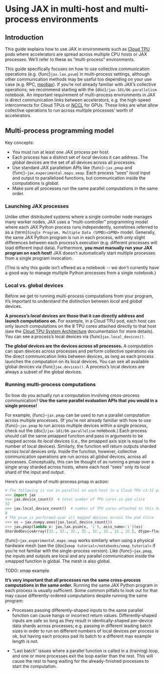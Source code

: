 # Using JAX in multi-host and multi-process environments

## Introduction

This guide explains how to use JAX in environments such as [Cloud
TPU](https://cloud.google.com/tpu) pods where accelerators are spread across
multiple CPU hosts or JAX processes. We’ll refer to these as “multi-process”
environments.

This guide specifically focuses on how to use collective communication
operations (e.g. {func}`jax.lax.psum`) in multi-process settings, although other
communication methods may be useful too depending on your use case (e.g. RPC,
[mpi4jax](https://github.com/mpi4jax/mpi4jax)). If you’re not already familiar
with JAX’s collective operations, we recommend starting with the
{doc}`/jax-101/06-parallelism` notebook. An important requirement of multi-process
environments in JAX is direct communication links between accelerators, e.g. the
high-speed interconnects for Cloud TPUs or
[NCCL](https://developer.nvidia.com/nccl) for GPUs. These links are what allow
collective operations to run across multiple processes’ worth of accelerators.


## Multi-process programming model

Key concepts:
*   You must run at least one JAX process per host.
*   Each process has a distinct set of _local_ devices it can address. The
    _global_ devices are the set of all devices across all processes.
*   Use standard JAX parallelism APIs like {func}`~jax.pmap` and
    {func}`~jax.experimental.maps.xmap`. Each process “sees” _local_ input and
    output to parallelized functions, but communication inside the computations
    is _global_.
*   Make sure all processes run the same parallel computations in the same
    order.


### Launching JAX processes

Unlike other distributed systems where a single controller node manages many
worker nodes, JAX uses a “multi-controller” programming model where each JAX
Python process runs independently, sometimes referred to as a
{term}`Single Program, Multiple Data (SPMD)<SPMD>` model. Generally, the same
JAX Python program is run in each process, with only slight differences between
each process’s execution (e.g. different processes will load different input
data). Furthermore, **you must manually run your JAX program on each host!** JAX
doesn’t automatically start multiple processes from a single program invocation.

(This is why this guide isn’t offered as a notebook -- we don’t currently have a
good way to manage multiple Python processes from a single notebook.)


### Local vs. global devices

Before we get to running multi-process computations from your program, it’s
important to understand the distinction between _local_ and _global_ devices.

**A process’s _local_ devices are those that it can directly address and launch
computations on.** For example, in a Cloud TPU pod, each host can only launch
computations on the 8 TPU cores attached directly to that host (see the [Cloud
TPU System Architecture](https://cloud.google.com/tpu/docs/system-architecture)
documentation for more details). You can see a process’s local devices via
{func}`jax.local_devices()`.

**The _global_ devices are the devices across all processes.** A computation can
span devices across processes and perform collective operations via the direct
communication links between devices, as long as each process launches the
computation on its local devices. You can see all available global devices via
{func}`jax.devices()`. A process’s local devices are always a subset of the
global devices.


### Running multi-process computations

So how do you actually run a computation involving cross-process communication?
**Use the same parallel evaluation APIs that you would in a single process!**

For example, {func}`~jax.pmap` can be used to run a parallel computation across
multiple processes. (If you’re not already familiar with how to use
{func}`~jax.pmap` to run across multiple devices within a single process, check
out the {doc}`/jax-101/06-parallelism` notebook.) Each process should call the
same pmapped function and pass in arguments to be mapped across its _local_
devices (i.e., the pmapped axis size is equal to the number of local
devices). Similarly, the function will return outputs sharded across _local_
devices only. Inside the function, however, collective communication operations
are run across all _global_ devices, across all processes. Conceptually, this
can be thought of as running a pmap over a single array sharded across hosts,
where each host “sees” only its local shard of the input and output.

Here’s an example of multi-process pmap in action:

```python
# The following is run in parallel on each host in a Cloud TPU v3-32 pod slice
>>> import jax
>>> jax.device_count()  # total number of TPU cores in pod slice
32
>>> jax.local_device_count()  # number of TPU cores attached to this host
8
# The psum is performed over all mapped devices across the pod slice
>>> xs = jax.numpy.ones(jax.local_device_count())
>>> jax.pmap(lambda x: jax.lax.psum(x, 'i'), axis_name='i')(xs)
ShardedDeviceArray([32., 32., 32., 32., 32., 32., 32., 32.], dtype=float32)
```

{func}`~jax.experimental.maps.xmap` works similarly when using a physical
hardware mesh (see the {doc}`xmap tutorial</notebooks/xmap_tutorial>` if you’re
not familiar with the single-process version). Like {func}`~jax.pmap`, the
inputs and outputs are local and any parallel communication inside the xmapped
function is global. The mesh is also global.

TODO: xmap example

**It’s very important that all processes run the same cross-process computations
in the same order.** Running the same JAX Python program in each process is
usually sufficient. Some common pitfalls to look out for that may cause
differently-ordered computations despite running the same program:

*   Processes passing differently-shaped inputs to the same parallel function
    can cause hangs or incorrect return values. Differently-shaped inputs are
    safe so long as they result in identically-shaped per-device data shards
    across processes; e.g. passing in different leading batch sizes in order to
    run on different numbers of local devices per process is ok, but having each
    process pad its batch to a different max example length is not.

*   “Last batch” issues where a parallel function is called in a (training)
    loop, and one or more processes exit the loop earlier than the rest. This
    will cause the rest to hang waiting for the already-finished processes to
    start the computation.

